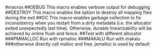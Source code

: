 #macros
##DEBUG
This macro enables verbose output for debugging
##DESTROY
This macro enables the option to destroy all mapping files during the exit
##GC
This macro enables garbage collection to fix inconsistency when you restart from a dirty metadata (i.e. the allocator exited unexpectedly last time). Otherwise, durable linearizability will be achieved by online flush and fence.
##Test with different allocator
###PMMALLOC
Run with rpmalloc
###MAKALU
Run with makalu
###otherwise
directly call malloc and free. jemalloc is used by default
